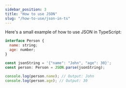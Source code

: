```yaml
---
sidebar_position: 3
title: "How to use JSON"
slug: "/how-to-use/json-in-ts" 
---
```

Here's a small example of how to use JSON in TypeScript:

```js
interface Person {
  name: string;
  age: number;
}

const jsonString = '{"name": "John", "age": 30}';
const person: Person = JSON.parse(jsonString);

console.log(person.name); // Output: John
console.log(person.age); // Output: 30
```
